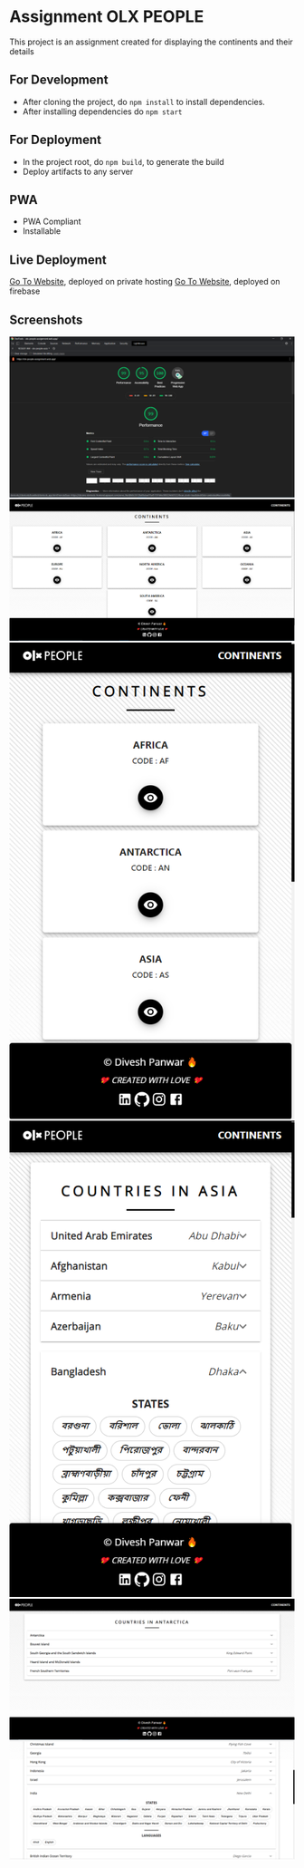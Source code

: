 # Assignment OLX PEOPLE

This project is an assignment created for displaying the continents and their details

## For Development

- After cloning the project, do `npm install` to install dependencies.
- After installing dependencies do `npm start`

## For Deployment

- In the project root, do `npm build`, to generate the build
- Deploy artifacts to any server

## PWA

- PWA Compliant
- Installable

## Live Deployment

[Go To Website](https://olxpeople.thenoobsbook.dev), deployed on private hosting
[Go To Website](https://olx-people-assignment.web.app), deployed on firebase

## Screenshots

![LightHouse](https://raw.githubusercontent.com/diveshpanwar/d3-graph-data/master/performance.png)<br/>
![Home Screen Destop](https://raw.githubusercontent.com/diveshpanwar/d3-graph-data/master/home_screen_desktop.png)<br/>
![Home Screen Mobile](https://raw.githubusercontent.com/diveshpanwar/d3-graph-data/master/home_screen_mobile.png)<br/>
![Details Expanded Mobile](https://raw.githubusercontent.com/diveshpanwar/d3-graph-data/master/details_screen_expanded_mobile.png)<br/>
![Details Collapsed Destop](https://raw.githubusercontent.com/diveshpanwar/d3-graph-data/master/details_screen_collapsed_desktop.png)<br/>
![Details Expanded Destop](https://raw.githubusercontent.com/diveshpanwar/d3-graph-data/master/details_screen_expanded_desktop.png)<br/>
